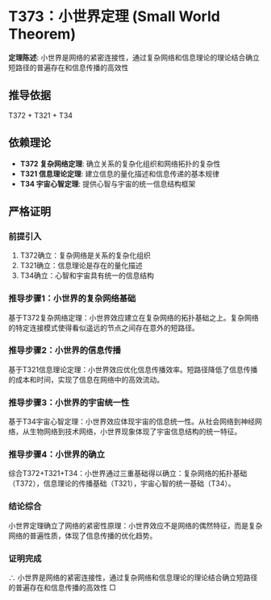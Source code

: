 # T373：小世界定理 (Small World Theorem)

**定理陈述**: 小世界是网络的紧密连接性，通过复杂网络和信息理论的理论结合确立短路径的普遍存在和信息传播的高效性

## 推导依据
T372 + T321 + T34

## 依赖理论
- **T372 复杂网络定理**: 确立关系的复杂化组织和网络拓扑的复杂性
- **T321 信息理论定理**: 建立信息的量化描述和信息传递的基本规律
- **T34 宇宙心智定理**: 提供心智与宇宙的统一信息结构框架

## 严格证明

### 前提引入
1. T372确立：复杂网络是关系的复杂化组织
2. T321确立：信息理论是存在的量化描述
3. T34确立：心智和宇宙具有统一的信息结构

### 推导步骤1：小世界的复杂网络基础
基于T372复杂网络定理：小世界效应建立在复杂网络的拓扑基础之上。复杂网络的特定连接模式使得看似遥远的节点之间存在意外的短路径。

### 推导步骤2：小世界的信息传播
基于T321信息理论定理：小世界效应优化信息传播效率。短路径降低了信息传播的成本和时间，实现了信息在网络中的高效流动。

### 推导步骤3：小世界的宇宙统一性
基于T34宇宙心智定理：小世界效应体现宇宙的信息统一性。从社会网络到神经网络，从生物网络到技术网络，小世界现象体现了宇宙信息结构的统一特征。

### 推导步骤4：小世界的确立
综合T372+T321+T34：小世界通过三重基础得以确立：复杂网络的拓扑基础（T372），信息理论的传播基础（T321），宇宙心智的统一基础（T34）。

### 结论综合
小世界定理确立了网络的紧密性原理：小世界效应不是网络的偶然特征，而是复杂网络的普遍性质，体现了信息传播的优化趋势。

### 证明完成
∴ 小世界是网络的紧密连接性，通过复杂网络和信息理论的理论结合确立短路径的普遍存在和信息传播的高效性 □